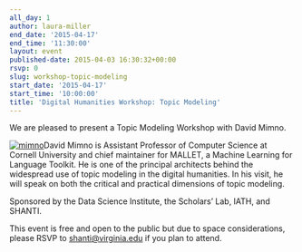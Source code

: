```yaml
---
all_day: 1
author: laura-miller
end_date: '2015-04-17'
end_time: '11:30:00'
layout: event
published-date: 2015-04-03 16:30:32+00:00
rsvp: 0
slug: workshop-topic-modeling
start_date: '2015-04-17'
start_time: '10:00:00'
title: 'Digital Humanities Workshop: Topic Modeling'
---
```


We are pleased to present a Topic Modeling Workshop with David Mimno.









[![mimno](http://scholarslab.org/wp-content/uploads/2015/04/mimno-110x110.jpeg)](http://scholarslab.org/wp-content/uploads/2015/04/mimno.jpeg)David Mimno is Assistant Professor of Computer Science at Cornell University and chief maintainer for MALLET, a Machine Learning for Language Toolkit. He is one of the principal architects behind the widespread use of topic modeling in the digital humanities. In his visit, he will speak on both the critical and practical dimensions of topic modeling.

Sponsored by the Data Science Institute, the Scholars’ Lab, IATH, and SHANTI.







This event is free and open to the public but due to space considerations, please RSVP to [shanti@virginia.edu](mailto:shanti@virginia.edu) if you plan to attend.
